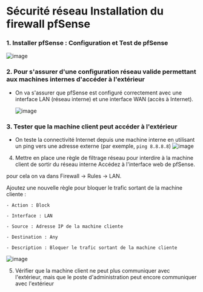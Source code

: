 # Sécurité réseau Installation du firewall pfSense
### 1. Installer pfSense : Configuration et Test de pfSense
  ![image](https://github.com/user-attachments/assets/79d2b35e-0786-47ad-aff8-1c760c5c65f6)
  
### 2. Pour s'assurer d'une configuration réseau valide permettant aux machines internes d'accéder à l'extérieur
- On va s'assurer que pfSense est configuré correctement avec une interface LAN (réseau interne) et une interface WAN (accès à Internet).

  ![image](https://github.com/user-attachments/assets/85b963a2-c3b7-4736-8268-29b1e672dfc4)

### 3. Tester que la machine client peut accéder à l'extérieur
- On teste la connectivité Internet depuis une machine interne en utilisant un ping vers une adresse externe (par exemple, `ping 8.8.8.8`)
![image](https://github.com/user-attachments/assets/7acb756f-cca3-4dff-95f6-8aff2a84b8a3)

4. Mettre en place une règle de filtrage réseau pour interdire à la machine client de sortir du réseau interne
Accédez à l'interface web de pfSense.

  pour cela on va dans Firewall -> Rules -> LAN.

Ajoutez une nouvelle règle pour bloquer le trafic sortant de la machine cliente :

    - Action : Block

    - Interface : LAN

    - Source : Adresse IP de la machine cliente

    - Destination : Any

    - Description : Bloquer le trafic sortant de la machine cliente

![image](https://github.com/user-attachments/assets/8f1ce9c2-eb82-496e-8b62-1680b73b67d1)

5. Vérifier que la machine client ne peut plus communiquer avec l'extérieur, mais que le poste d'administration peut encore communiquer avec l'extérieur
